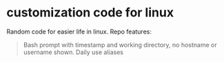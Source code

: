 # customization code for linux

Random code for easier life in linux. Repo features:
  > Bash prompt with timestamp and working directory, no hostname or username shown.
  > Daily use aliases
